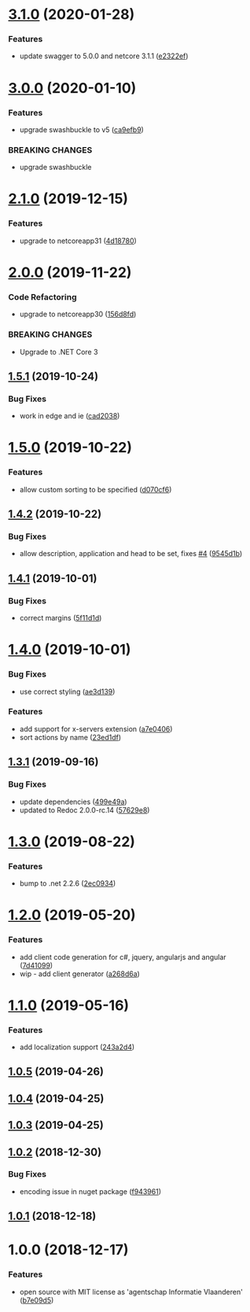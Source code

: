 # [3.1.0](https://github.com/informatievlaanderen/swagger/compare/v3.0.0...v3.1.0) (2020-01-28)


### Features

* update swagger to 5.0.0 and netcore 3.1.1 ([e2322ef](https://github.com/informatievlaanderen/swagger/commit/e2322ef56f2c14becae73042f6bb85d3fcf05e82))

# [3.0.0](https://github.com/informatievlaanderen/swagger/compare/v2.1.0...v3.0.0) (2020-01-10)


### Features

* upgrade swashbuckle to v5 ([ca9efb9](https://github.com/informatievlaanderen/swagger/commit/ca9efb92c1854e611614051d66f4bdf77487a520))


### BREAKING CHANGES

* upgrade swashbuckle

# [2.1.0](https://github.com/informatievlaanderen/swagger/compare/v2.0.0...v2.1.0) (2019-12-15)


### Features

* upgrade to netcoreapp31 ([4d18780](https://github.com/informatievlaanderen/swagger/commit/4d18780aa7fb4a78e3f1a9d51effa5bf86e9f54d))

# [2.0.0](https://github.com/informatievlaanderen/swagger/compare/v1.5.1...v2.0.0) (2019-11-22)


### Code Refactoring

* upgrade to netcoreapp30 ([156d8fd](https://github.com/informatievlaanderen/swagger/commit/156d8fd))


### BREAKING CHANGES

* Upgrade to .NET Core 3

## [1.5.1](https://github.com/informatievlaanderen/swagger/compare/v1.5.0...v1.5.1) (2019-10-24)


### Bug Fixes

* work in edge and ie ([cad2038](https://github.com/informatievlaanderen/swagger/commit/cad2038))

# [1.5.0](https://github.com/informatievlaanderen/swagger/compare/v1.4.2...v1.5.0) (2019-10-22)


### Features

* allow custom sorting to be specified ([d070cf6](https://github.com/informatievlaanderen/swagger/commit/d070cf6))

## [1.4.2](https://github.com/informatievlaanderen/swagger/compare/v1.4.1...v1.4.2) (2019-10-22)


### Bug Fixes

* allow description, application and head to be set, fixes [#4](https://github.com/informatievlaanderen/swagger/issues/4) ([9545d1b](https://github.com/informatievlaanderen/swagger/commit/9545d1b))

## [1.4.1](https://github.com/informatievlaanderen/swagger/compare/v1.4.0...v1.4.1) (2019-10-01)


### Bug Fixes

* correct margins ([5f11d1d](https://github.com/informatievlaanderen/swagger/commit/5f11d1d))

# [1.4.0](https://github.com/informatievlaanderen/swagger/compare/v1.3.1...v1.4.0) (2019-10-01)


### Bug Fixes

* use correct styling ([ae3d139](https://github.com/informatievlaanderen/swagger/commit/ae3d139))


### Features

* add support for x-servers extension ([a7e0406](https://github.com/informatievlaanderen/swagger/commit/a7e0406))
* sort actions by name ([23ed1df](https://github.com/informatievlaanderen/swagger/commit/23ed1df))

## [1.3.1](https://github.com/informatievlaanderen/swagger/compare/v1.3.0...v1.3.1) (2019-09-16)


### Bug Fixes

*  update dependencies ([499e49a](https://github.com/informatievlaanderen/swagger/commit/499e49a))
* updated to Redoc 2.0.0-rc.14 ([57629e8](https://github.com/informatievlaanderen/swagger/commit/57629e8))

# [1.3.0](https://github.com/informatievlaanderen/swagger/compare/v1.2.0...v1.3.0) (2019-08-22)


### Features

* bump to .net 2.2.6 ([2ec0934](https://github.com/informatievlaanderen/swagger/commit/2ec0934))

# [1.2.0](https://github.com/informatievlaanderen/swagger/compare/v1.1.0...v1.2.0) (2019-05-20)


### Features

* add client code generation for c#, jquery, angularjs and angular ([7d41099](https://github.com/informatievlaanderen/swagger/commit/7d41099))
* wip - add client generator ([a268d6a](https://github.com/informatievlaanderen/swagger/commit/a268d6a))

# [1.1.0](https://github.com/informatievlaanderen/swagger/compare/v1.0.5...v1.1.0) (2019-05-16)


### Features

* add localization support ([243a2d4](https://github.com/informatievlaanderen/swagger/commit/243a2d4))

## [1.0.5](https://github.com/informatievlaanderen/swagger/compare/v1.0.4...v1.0.5) (2019-04-26)

## [1.0.4](https://github.com/informatievlaanderen/swagger/compare/v1.0.3...v1.0.4) (2019-04-25)

## [1.0.3](https://github.com/informatievlaanderen/swagger/compare/v1.0.2...v1.0.3) (2019-04-25)

## [1.0.2](https://github.com/informatievlaanderen/swagger/compare/v1.0.1...v1.0.2) (2018-12-30)


### Bug Fixes

* encoding issue in nuget package ([f943961](https://github.com/informatievlaanderen/swagger/commit/f943961))

## [1.0.1](https://github.com/informatievlaanderen/swagger/compare/v1.0.0...v1.0.1) (2018-12-18)

# 1.0.0 (2018-12-17)


### Features

* open source with MIT license as 'agentschap Informatie Vlaanderen' ([b7e09d5](https://github.com/informatievlaanderen/swagger/commit/b7e09d5))
